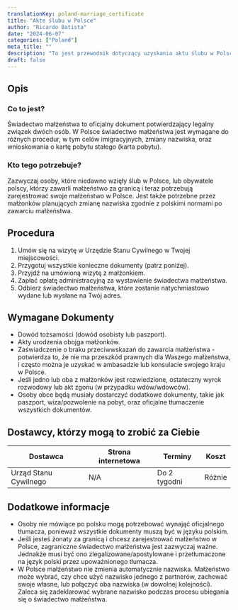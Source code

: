 ```yaml
---
translationKey: poland-marriage_certificate
title: "Akte ślubu w Polsce"
author: "Ricardo Batista"
date: "2024-06-07"
categories: ["Poland"]
meta_title: ""
description: "To jest przewodnik dotyczący uzyskania aktu ślubu w Polsce"
draft: false
---
```


## Opis
### Co to jest?
Świadectwo małżeństwa to oficjalny dokument potwierdzający legalny związek dwóch osób. W Polsce świadectwo małżeństwa jest wymagane do różnych procedur, w tym celów imigracyjnych, zmiany nazwiska, oraz wnioskowania o kartę pobytu stałego (karta pobytu).

### Kto tego potrzebuje?
Zazwyczaj osoby, które niedawno wzięły ślub w Polsce, lub obywatele polscy, którzy zawarli małżeństwo za granicą i teraz potrzebują zarejestrować swoje małżeństwo w Polsce. Jest także potrzebne przez małżonków planujących zmianę nazwiska zgodnie z polskimi normami po zawarciu małżeństwa.

## Procedura
1. Umów się na wizytę w Urzędzie Stanu Cywilnego w Twojej miejscowości.
2. Przygotuj wszystkie konieczne dokumenty (patrz poniżej).
3. Przyjdź na umówioną wizytę z małżonkiem.
4. Zapłać opłatę administracyjną za wystawienie świadectwa małżeństwa.
5. Odbierz świadectwo małżeństwa, które zostanie natychmiastowo wydane lub wysłane na Twój adres.

## Wymagane Dokumenty
- Dowód tożsamości (dowód osobisty lub paszport).
- Akty urodzenia obojga małżonków.
- Zaświadczenie o braku przeciwwskazań do zawarcia małżeństwa - potwierdza to, że nie ma przeszkód prawnych dla Waszego małżeństwa, i często można je uzyskać w ambasadzie lub konsulacie swojego kraju w Polsce.
- Jeśli jedno lub oba z małżonków jest rozwiedzione, ostateczny wyrok rozwodowy lub akt zgonu (w przypadku wdów/wdowców).
- Osoby obce będą musiały dostarczyć dodatkowe dokumenty, takie jak paszport, wiza/pozwolenie na pobyt, oraz oficjalne tłumaczenie wszystkich dokumentów.

## Dostawcy, którzy mogą to zrobić za Ciebie

| Dostawca | Strona internetowa | Terminy | Koszt |
| --- | --- | --- | --- |
|Urząd Stanu Cywilnego| N/A | Do 2 tygodni | Różnie |

## Dodatkowe informacje
- Osoby nie mówiące po polsku mogą potrzebować wynająć oficjalnego tłumacza, ponieważ wszystkie dokumenty muszą być w języku polskim.
- Jeśli jesteś żonaty za granicą i chcesz zarejestrować małżeństwo w Polsce, zagraniczne świadectwo małżeństwa jest zazwyczaj ważne. Jednakże musi być ono zlegalizowane/apostylowane i przetłumaczone na język polski przez upoważnionego tłumacza.
- W Polsce małżeństwo nie zmienia automatycznie nazwiska. Małżeństwo może wybrać, czy chce użyć nazwisko jednego z partnerów, zachować swoje własne, lub połączyć oba nazwiska (w dowolnej kolejności). Zaleca się zadeklarować wybrane nazwisko podczas procesu ubiegania się o świadectwo małżeństwa.